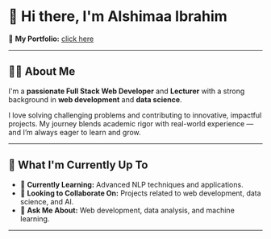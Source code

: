 # 👋 Hi there, I'm **Alshimaa Ibrahim**

🔗 **My Portfolio:** [click here](https://polite-licorice-363f7a.netlify.app/)

---

## 👩‍💻 About Me

I'm a **passionate Full Stack Web Developer** and **Lecturer** with a strong background in **web development** and **data science**.

I love solving challenging problems and contributing to innovative, impactful projects. My journey blends academic rigor with real-world experience — and I’m always eager to learn and grow.

---

## 📌 What I'm Currently Up To

- 🌱 **Currently Learning:** Advanced NLP techniques and applications.  
- 👯 **Looking to Collaborate On:** Projects related to web development, data science, and AI.  
- 💬 **Ask Me About:** Web development, data analysis, and machine learning.

---
